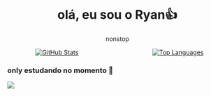 <h1 align="center">olá, eu sou o Ryan👍</h1>
      <p align="center">
 nonstop
</p>

<div style="display: flex; justify-content: space-between; text-align: center; max-width: 800px; margin: 0 auto;">
  <a href="https://github.com/ryandevpx" style="width: 45%; margin-right: 10px;">
    <img style="max-width: 100%;" src="https://github-readme-stats.vercel.app/api?username=ryandevpx&show_icons=true&theme=github_dark&include_all_commits=true&count_private=true" alt="GitHub Stats"/>
  </a>

  <a href="https://github.com/ryandevpx" style="width: 45%; display: flex; flex-direction: column; align-items: center; margin-left: 10px;">
    <img style="max-width: 100%;" src="https://github-readme-stats.vercel.app/api/top-langs/?username=ryandevpx&langs_count=7&theme=github_dark&layout=compact" alt="Top Languages"/>
  </a>
</div>

<h3 align="left">only estudando no momento 🥺</h3>
           <img align="center" src="https://cdn.discordapp.com/attachments/438828155076214795/1213566099011010570/tenor.gif?ex=65f5f080&is=65e37b80&hm=f72fcfc9a100720fca41f90667543fa705369cff1f6239a887bb2527d5d31546&">











<!--
<h3 align = "center">Estudando isso isso<h3>

<p>
PHP

GIT

GITHUB

COMPOSER GET

COPMPOSER PHP

ORQUESTRADOR DE PACOTES DO NOTE - NOM,NPM

CAMEL CASE

CLEAN CODE

ELOQUENTE

PHP MIGRATION/SIDERS

SQL

XAMPP

TAILWIND

VUE.JS

WIND.CSS

QUASAR FRAMEWORK,

FLOWBIT

BASICO DE JAVASCRIPT, HTML E CSS E SQL
</p>
